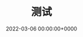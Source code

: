 ---
title: 测试
description: 这是一个测试
date: 2022-03-06 00:00:00+0000

tags:
    - Example Tag
weight: 1       
---